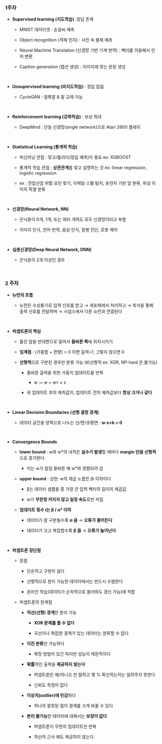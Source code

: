 ### 1주차
- **Supervised learning (지도학습)** :정답 존재

    - MNIST 데이터셋 : 손글씨 예측
   
    - Object recognition (객체 인지) : 사진 속 물체 예측
   
    - Neural Machine Translation (신경망 기반 기계 번역) : 벡터를 이용해서 언어 변환 
   
    - Caption generation (캡션 생성) : 이미지에 맞는 문장 생성

<br/>

- **Unsupervised learning (비지도학습)** : 정답 없음

    - CycleGAN : 얼룩말 & 말 교체 가능 

<br/>

- **Reinforcement learning (강화학습)** : 보상 최대

    - DeepMind : 단일 신경망(single network)으로 Atari 2600 플레이

 <br/>
 
- **Statistical Learning (통계적 학습)**

    - 머신러닝 관점 : 맞고/틀리다(정답 예측)이 중요 ex: XGBOOST

    - 통계적 학습 관점 : **상관관계**를 찾고 설명하는 것 ex: linear regression, logistic regression
      
    - ex : 전립선암 위험 요인 찾기, 이메일 스팸 탐지, 유전자 기반 암 분류, 위성 이미지 픽셀 분류

<br/>

- **신경망(Neural Network, NN)**

    - 은닉층이 0개, 1개, 또는 여러 개여도 모두 신경망이라고 부름
 
    - 이미지 인식, 언어 번역, 음성 인식, 질병 진단, 로봇 제어

<br/>

- **심층신경망(Deep Neural Network, DNN)**

    - 은닉층이 2개 이상인 경우
 
<br/>

### 2 주차 

- **뉴런의 흐름**

    -  뉴런은 수상돌기로 입력 신호를 받고 → 세포체에서 처리하고 → 축삭을 통해 출력 신호를 전달하며 → 시냅스에서 다른 뉴런과 연결된다

<br/>

- **퍼셉트론의 핵심**

    - 틀린 점을 반대편으로 밀어서 **올바른 쪽**에 위치시키기 

    - **임계점** : (가중합 + 편향) > 0 이면 출력=1, 그렇지 않으면 0

    - **선형적**으로 구분된 경우만 분류 가능 (비선형적 ex: XOR, NP-hard 은 불가능)
 
        - 올바른 출력을 위한 가중치 업데이트를 반복
     
            - w := w + err × x 
     
        - 위 업데이트 후의 예측값이, 업데이트 전의 예측값보다 **항상 크거나 같다**

<br/>

- **Linear Decision Boundaries (선형 결정 경계)**

    - 데이터 공간을 양쪽으로 나누는 선/면/초평면 : **w⋅x+b = 0**

<br/>

- **Convergence Bounds**

    - **lower bound** : w와 w*의 내적은 **실수가 발생**할 때마다 **margin 만큼 선형적**으로 증가한다
 
        - 이는 w가 점점 올바른 해 w*와 정렬되어 감  

    - **upper bound** : 상한: w의 제곱 노름은 βi 이하이다
    
        - β는 데이터 샘플들 중 가장 큰 입력 벡터의 길이의 제곱값
     
        - w가 **무한정 커지지 않고 일정 속도**로만 커짐
             
    -  **업데이트 횟수 i는 β / α² 이하**
 
        - 데이터가 잘 구분될수록 **α 큼** → **오류가 줄어든다**

        - 데이터가 크고 복잡할수록 **β 큼** → **오류가 늘어난다**

<br/>

- **퍼셉트론 장단점**

    - 장점
 
        - 단순하고 구현이 쉽다

        - 선형적으로 분리 가능한 데이터에서는 반드시 수렴한다

        - 온라인 학습(데이터가 순차적으로 들어와도 갱신 가능)에 적합
    


   - 퍼셉트론의 한계점 

       - **직선(선형) 경계**만 분리 가능

           - **XOR 문제를 풀 수 없다**
 
           - 곡선이나 복잡한 경계가 있는 데이터는 분류할 수 없다


       - **이진 분류**만 가능하다

           - 확장 방법이 있긴 하지만 성능이 제한적이다  



       - **확률**적인 출력을 **제공하지 않는다**

           - 퍼셉트론은 예/아니오 만 말하고 몇 % 확신하는지는 알려주지 못한다
 
           - 신뢰도 측정이 없다



       - **이상치(outlier)에 민감**하다

           - 하나의 잘못된 점이 경계를 크게 바꿀 수 있다 


       - **분리 불가능**한 데이터에 대해서는 **보장이 없다**

           - 퍼셉트론이 무한히 업데이트만 반복
 
           - 최선의 근사 해도 제공하지 않는다
